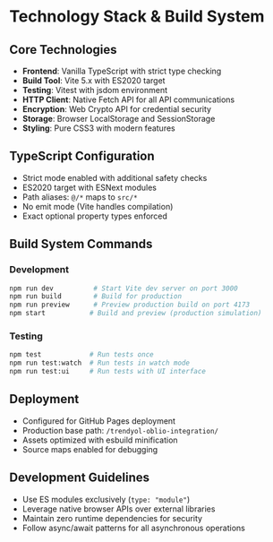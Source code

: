 # Technology Stack & Build System

## Core Technologies
- **Frontend**: Vanilla TypeScript with strict type checking
- **Build Tool**: Vite 5.x with ES2020 target
- **Testing**: Vitest with jsdom environment
- **HTTP Client**: Native Fetch API for all API communications
- **Encryption**: Web Crypto API for credential security
- **Storage**: Browser LocalStorage and SessionStorage
- **Styling**: Pure CSS3 with modern features

## TypeScript Configuration
- Strict mode enabled with additional safety checks
- ES2020 target with ESNext modules
- Path aliases: `@/*` maps to `src/*`
- No emit mode (Vite handles compilation)
- Exact optional property types enforced

## Build System Commands

### Development
```bash
npm run dev          # Start Vite dev server on port 3000
npm run build        # Build for production
npm run preview      # Preview production build on port 4173
npm start           # Build and preview (production simulation)
```

### Testing
```bash
npm test            # Run tests once
npm run test:watch  # Run tests in watch mode
npm run test:ui     # Run tests with UI interface
```

## Deployment
- Configured for GitHub Pages deployment
- Production base path: `/trendyol-oblio-integration/`
- Assets optimized with esbuild minification
- Source maps enabled for debugging

## Development Guidelines
- Use ES modules exclusively (`type: "module"`)
- Leverage native browser APIs over external libraries
- Maintain zero runtime dependencies for security
- Follow async/await patterns for all asynchronous operations